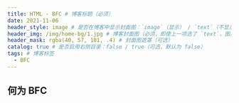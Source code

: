 ```yaml
---
title: HTML - BFC # 博客标题（必须）
date: 2021-11-06
header_style: image # 是否在博客中显示封面图：`image`（显示） / `text`（不显示）（可选，默认为 `text`）
header_img: /img/home-bg/1.jpg # 博客封面图（必须，即使上一项选了 `text`，图片也需要在首页显示）
header_mask: rgba(40, 57, 101, .4) # 封面图遮罩（可选）
catalog: true # 是否启用右侧目录：false / true（可选，默认为 false）
tags: # 博客标签
  - BFC
---
```


## 何为 BFC
